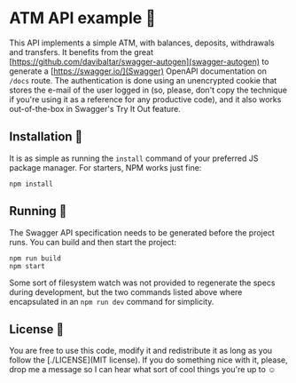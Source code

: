 # ATM API example 🏧

This API implements a simple ATM, with balances, deposits, withdrawals and transfers. It benefits from the great [https://github.com/davibaltar/swagger-autogen](swagger-autogen) to generate a [https://swagger.io/](Swagger) OpenAPI documentation on `/docs` route.
The authentication is done using an unencrypted cookie that stores the e-mail of the user logged in (so, please, don't copy the technique if you're using it as a reference for any productive code), and it also works out-of-the-box in Swagger's Try It Out feature.

## Installation 🔧

It is as simple as running the `install` command of your preferred JS package manager. For starters, NPM works just fine:

```
npm install
```

## Running 🚀

The Swagger API specification needs to be generated before the project runs. You can build and then start the project:

```
npm run build
npm start
```

Some sort of filesystem watch was not provided to regenerate the specs during development, but the two commands listed above where encapsulated in an `npm run dev` command for simplicity.

## License 📖

You are free to use this code, modify it and redistribute it as long as you follow the [./LICENSE](MIT license).
If you do something nice with it, please, drop me a message so I can hear what sort of cool things you're up to ☺
